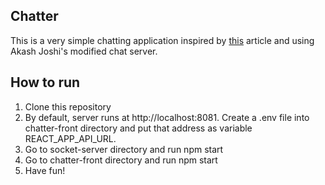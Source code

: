 ## Chatter
This is a very simple chatting application inspired by [this](https://css-tricks.com/build-a-chat-app-using-react-hooks-in-100-lines-of-code/) article and using Akash Joshi's modified chat server.

## How to run
1. Clone this repository
2. By default, server runs at http://localhost:8081. Create a .env file into chatter-front directory and put that address as variable REACT_APP_API_URL.
3. Go to socket-server directory and run npm start
4. Go to chatter-front directory and run npm start
5. Have fun!

